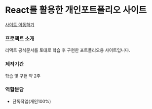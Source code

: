 # React를 활용한 개인포트폴리오 사이트
<a href="https://kjh412.github.io/ReactPortfolio/build/index.html">사이트 이동하기</a>

### 프로젝트 소개
리액트 공식문서를 토대로 학습 후 구현한 포트폴리오용 사이트입니다. 

### 제작기간
학습 및 구현 약 2주

### 역할분담
- 단독작업(개인100%)
